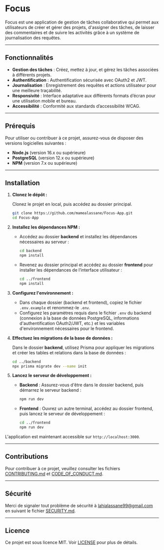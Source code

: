 # Focus

Focus est une application de gestion de tâches collaborative qui permet aux utilisateurs de créer et gérer des projets, d'assigner des tâches, de laisser des commentaires et de suivre les activités grâce à un système de journalisation des requêtes.

---

## Fonctionnalités

- **Gestion des tâches** : Créez, mettez à jour, et gérez les tâches associées à différents projets.
- **Authentification** : Authentification sécurisée avec OAuth2 et JWT.
- **Journalisation** : Enregistrement des requêtes et actions utilisateur pour une meilleure traçabilité.
- **Responsivité** : Interface adaptative aux différents formats d’écran pour une utilisation mobile et bureau.
- **Accessibilité** : Conformité aux standards d’accessibilité WCAG.

---

## Prérequis

Pour utiliser ou contribuer à ce projet, assurez-vous de disposer des versions logicielles suivantes :

- **Node.js** (version 16.x ou supérieure)
- **PostgreSQL** (version 12.x ou supérieure)
- **NPM** (version 7.x ou supérieure)

---

## Installation

1. **Clonez le dépôt :**

   Clonez le projet en local, puis accédez au dossier principal.

   ```bash
   git clone https://github.com/mamealassane/Focus-App.git
   cd Focus-App
   ```

2. **Installez les dépendances NPM :**

   - Accédez au dossier **backend** et installez les dépendances nécessaires au serveur :

     ```bash
     cd backend
     npm install
     ```

   - Revenez au dossier principal et accédez au dossier **frontend** pour installer les dépendances de l’interface utilisateur :

     ```bash
     cd ../frontend
     npm install
     ```

3. **Configurez l'environnement :**

   - Dans chaque dossier (backend et frontend), copiez le fichier `.env.example` et renommez-le `.env`.
   - Configurez les paramètres requis dans le fichier `.env` du backend (connexion à la base de données PostgreSQL, informations d'authentification OAuth2/JWT, etc.) et les variables d'environnement nécessaires pour le frontend.

4. **Effectuez les migrations de la base de données :**

   Dans le dossier **backend**, utilisez Prisma pour appliquer les migrations et créer les tables et relations dans la base de données :

   ```bash
   cd ../backend
   npx prisma migrate dev --name init
   ```

5. **Lancez le serveur de développement :**

   - **Backend** : Assurez-vous d'être dans le dossier backend, puis démarrez le serveur backend :

     ```bash
     npm run dev
     ```

   - **Frontend** : Ouvrez un autre terminal, accédez au dossier frontend, puis lancez le serveur de développement :

     ```bash
     cd ../frontend
     npm run dev
     ```

L'application est maintenant accessible sur `http://localhost:3000`.

---

## Contributions

Pour contribuer à ce projet, veuillez consulter les fichiers [CONTRIBUTING.md](CONTRIBUTING.md) et [CODE_OF_CONDUCT.md](CODE_OF_CONDUCT.md).

---

## Sécurité

Merci de signaler tout problème de sécurité à [lahialassane99@gmail.com](mailto:lahialassane99@gmail.com) en suivant le fichier [SECURITY.md](SECURITY.md).

---

## Licence

Ce projet est sous licence MIT. Voir [LICENSE](LICENSE) pour plus de détails.
